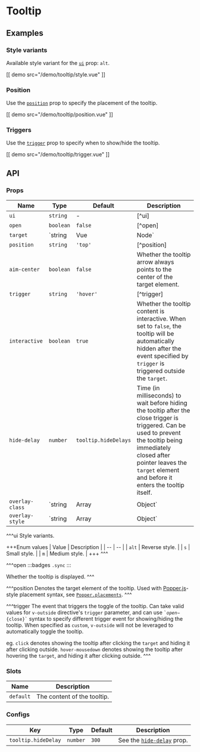 # Tooltip

## Examples

### Style variants

Available style variant for the [`ui`](#props-ui) prop: `alt`.

[[ demo src="/demo/tooltip/style.vue" ]]

### Position

Use the [`position`](#props-position) prop to specify the placement of the tooltip.

[[ demo src="/demo/tooltip/position.vue" ]]

### Triggers

Use the [`trigger`](#props-trigger) prop to specify when to show/hide the tooltip.

[[ demo src="/demo/tooltip/trigger.vue" ]]

## API

### Props

| Name | Type | Default | Description |
| -- | -- | -- | -- |
| ``ui`` | `string` | - | [^ui] |
| ``open`` | `boolean` | `false` | [^open] |
| ``target`` | `string | Vue | Node` | - | See the [`target`](./overlay#props-to) prop of thh [`Overlay`](./overlay) component. |
| ``position`` | `string` | `'top'` | [^position] |
| ``aim-center`` | `boolean` | `false` | Whether the tooltip arrow always points to the center of the target element. |
| ``trigger`` | `string` | `'hover'` | [^trigger] |
| ``interactive`` | `boolean` | `true` | Whether the tooltip content is interactive. When set to `false`, the tooltip will be automatically hidden after the event specified by `trigger` is triggered outside the `target`. |
| ``hide-delay`` | `number` | `tooltip.hideDelays` | Time (in milliseconds) to wait before hiding the tooltip after the close trigger is triggered. Can be used to prevent the tooltip being immediately closed after pointer leaves the `target` element and before it enters the tooltip itself. |
| ``overlay-class`` | `string | Array | Object` | - | See the [`overlay-class`](./overlay#props-overlay-class) prop of the [`Overlay`](./overlay) component. |
| ``overlay-style`` | `string | Array | Object` | - | See the [`overlay-style`](./overlay#props-overlay-style) prop of the [`Overlay`](./overlay) component. |

^^^ui
Style variants.

+++Enum values
| Value | Description |
| -- | -- |
| `alt` | Reverse style. |
| `s` | Small style. |
| `m` | Medium style. |
+++
^^^

^^^open
:::badges
`.sync`
:::

Whether the tooltip is displayed.
^^^

^^^position
Denotes the target element of the tooltip. Used with [Popper.js](https://popper.js.org/)-style placement syntax, see [`Popper.placements`](https://popper.js.org/popper-documentation.html#Popper.placements).
^^^

^^^trigger
The event that triggers the toggle of the tooltip. Can take valid values for `v-outside` directive's `trigger` parameter, and can use <code>&#0096;${open}-${close}&#0096;</code> syntax to specify different trigger event for showing/hiding the tooltip. When specified as `custom`, `v-outside` will not be leveraged to automatically toggle the tooltip.

eg. `click` denotes showing the tooltip after clicking the `target` and hiding it after clicking outside. `hover-mousedown` denotes showing the tooltip after hovering the `target`, and hiding it after clicking outside.
^^^

### Slots

| Name | Description |
| -- | -- |
| ``default`` | The content of the tooltip. |

### Configs

| Key | Type | Default | Description |
| -- | -- | -- | -- |
| ``tooltip.hideDelay`` | `number` | `300` | See the [`hide-delay`](#props-hide-delay) prop. |
